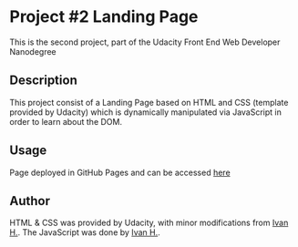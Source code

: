 # Project #2 Landing Page
This is the second project, part of the Udacity Front End Web Developer Nanodegree

## Description
This project consist of a Landing Page based on HTML and CSS (template provided by Udacity) which is dynamically manipulated via JavaScript in order to learn about the DOM.

## Usage
Page deployed in GitHub Pages and can be accessed [here](https://iamieht.github.io/udacity-frontend-nanodegree/Landing_Page/index.html)

## Author
HTML & CSS was provided by Udacity, with minor modifications from [Ivan H.](https://github.com/iamieht). The JavaScript was done by [Ivan H.](https://github.com/iamieht). 